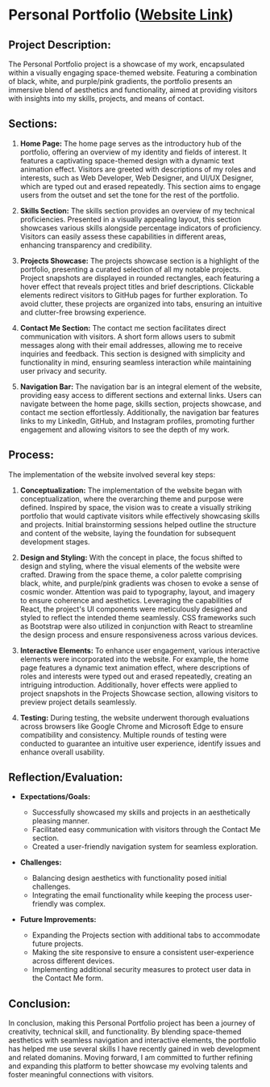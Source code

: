 # Personal Portfolio ([Website Link](https://jheelthanki.com/))

## Project Description:
The Personal Portfolio project is a showcase of my work, encapsulated within a visually engaging space-themed website. Featuring a combination of black, white, and purple/pink gradients, the portfolio presents an immersive blend of aesthetics and functionality, aimed at providing visitors with insights into my skills, projects, and means of contact.

## Sections:
1. **Home Page:**
   The home page serves as the introductory hub of the portfolio, offering an overview of my identity and fields of interest. It features a captivating space-themed design with a dynamic text animation effect. Visitors are greeted with descriptions of my roles and interests, such as Web Developer, Web Designer, and UI/UX Designer, which are typed out and erased repeatedly. This section aims to engage users from the outset and set the tone for the rest of the portfolio.

2. **Skills Section:**
   The skills section provides an overview of my technical proficiencies. Presented in a visually appealing layout, this section showcases various skills alongside percentage indicators of proficiency. Visitors can easily assess these capabilities in different areas, enhancing transparency and credibility.

3. **Projects Showcase:**
   The projects showcase section is a highlight of the portfolio, presenting a curated selection of all my notable projects. Project snapshots are displayed in rounded rectangles, each featuring a hover effect that reveals project titles and brief descriptions. Clickable elements redirect visitors to GitHub pages for further exploration. To avoid clutter, these projects are organized into tabs, ensuring an intuitive and clutter-free browsing experience.

4. **Contact Me Section:**
   The contact me section facilitates direct communication with visitors. A short form allows users to submit messages along with their email addresses, allowing me to receive inquiries and feedback. This section is designed with simplicity and functionality in mind, ensuring seamless interaction while maintaining user privacy and security.

5. **Navigation Bar:**
   The navigation bar is an integral element of the website, providing easy access to different sections and external links. Users can navigate between the home page, skills section, projects showcase, and contact me section effortlessly. Additionally, the navigation bar features links to my LinkedIn, GitHub, and Instagram profiles, promoting further engagement and allowing visitors to see the depth of my work.

## Process:
The implementation of the website involved several key steps:

1. **Conceptualization:**
   The implementation of the website began with conceptualization, where the overarching theme and purpose were defined. Inspired by space, the vision was to create a visually striking portfolio that would captivate visitors while effectively showcasing skills and projects. Initial brainstorming sessions helped outline the structure and content of the website, laying the foundation for subsequent development stages.

2. **Design and Styling:**
   With the concept in place, the focus shifted to design and styling, where the visual elements of the website were crafted. Drawing from the space theme, a color palette comprising black, white, and purple/pink gradients was chosen to evoke a sense of cosmic wonder. Attention was paid to typography, layout, and imagery to ensure coherence and aesthetics. Leveraging the capabilities of React, the project's UI components were meticulously designed and styled to reflect the intended theme seamlessly. CSS frameworks such as Bootstrap were also utilized in conjunction with React to streamline the design process and ensure responsiveness across various devices.

3. **Interactive Elements:**
   To enhance user engagement, various interactive elements were incorporated into the website. For example, the home page features a dynamic text animation effect, where descriptions of roles and interests were typed out and erased repeatedly, creating an intriguing introduction. Additionally, hover effects were applied to project snapshots in the Projects Showcase section, allowing visitors to preview project details seamlessly.

4. **Testing:**
   During testing, the website underwent thorough evaluations across browsers like Google Chrome and Microsoft Edge to ensure compatibility and consistency. Multiple rounds of testing were conducted to guarantee an intuitive user experience, identify issues and enhance overall usability.

## Reflection/Evaluation:

- **Expectations/Goals:**
  - Successfully showcased my skills and projects in an aesthetically pleasing manner.
  - Facilitated easy communication with visitors through the Contact Me section.
  - Created a user-friendly navigation system for seamless exploration.

- **Challenges:**
  - Balancing design aesthetics with functionality posed initial challenges.
  - Integrating the email functionality while keeping the process user-friendly was complex.

- **Future Improvements:**
  - Expanding the Projects section with additional tabs to accommodate future projects.
  - Making the site responsive to ensure a consistent user-experience across different devices.
  - Implementing additional security measures to protect user data in the Contact Me form.

## Conclusion:
In conclusion, making this Personal Portfolio project has been a journey of creativity, technical skill, and functionality. By blending space-themed aesthetics with seamless navigation and interactive elements, the portfolio has helped me use several skills I have recently gained in web development and related domanins. Moving forward, I am committed to further refining and expanding this platform to better showcase my evolving talents and foster meaningful connections with visitors.
